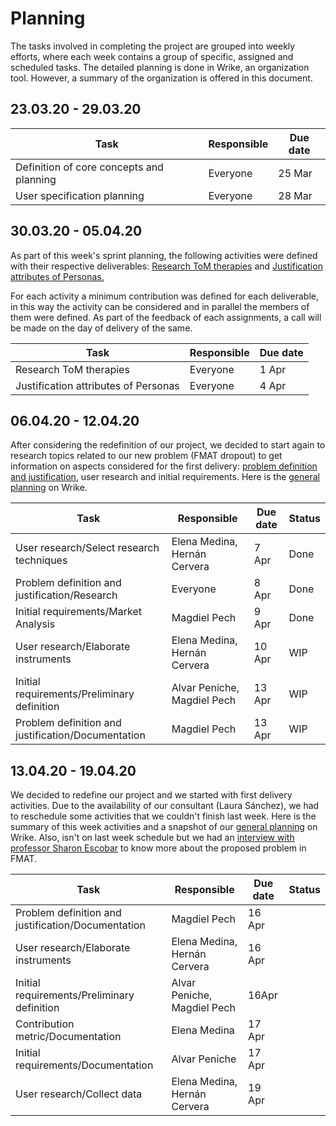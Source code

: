 # Planning

The tasks involved in completing the project are grouped into weekly efforts, where each week contains a group of specific, assigned and scheduled tasks. The detailed planning is done in Wrike, an organization tool. However, a summary of the organization is offered in this document.

## 23.03.20 - 29.03.20

|Task|Responsible|Due date|
|---|---|---|
|Definition of core concepts and planning | Everyone | 25 Mar|
|User specification planning | Everyone | 28 Mar|

## 30.03.20 - 05.04.20

As part of this week's sprint planning, the following activities were defined with their respective deliverables: [Research ToM therapies](https://docs.google.com/document/d/1mVJZRNQfsQbMU4wOVzBhgi0L1cwSy551NlgXd_g22eU/edit#) and [Justification attributes of Personas.](https://docs.google.com/document/d/1ivdCo5azvo9xewYFPAOjHrdXcpi-JXAWQLZkkfOdmk8/edit#heading=h.z08m6qmxj1md)

For each activity a minimum contribution was defined for each deliverable, in this way the activity can be considered and in parallel the members of them were defined. As part of the feedback of each assignments, a call will be made on the day of delivery of the same.

|Task|Responsible|Due date|
|---|---|---|
|Research ToM therapies | Everyone | 1 Apr|
|Justification attributes of Personas | Everyone | 4 Apr|

## 06.04.20 - 12.04.20

After considering the redefinition of our project, we decided to start again to research topics related to our new problem (FMAT dropout) to get information on aspects considered for the first delivery: [problem definition and justification](https://docs.google.com/document/d/1OBkvmKDxjZDkw63ckhKiw20IP5leXPf7bkVDPCmbahc/edit),  user research and initial requirements. Here is the [general planning](https://www.wrike.com/frontend/ganttchart/index.html?snapshotId=cai7wo5pX5Kys6QrpjN7xeHoVlhIclDx%7CIEZTKMZVGEZDQLSTGE2A) on Wrike.

|Task|Responsible|Due date|Status|
|---|---|---|---|
|User research/Select research techniques| Elena Medina, Hernán Cervera | 7 Apr |Done
|Problem definition and justification/Research| Everyone | 8 Apr|Done
|Initial requirements/Market Analysis| Magdiel Pech |9 Apr|Done
|User research/Elaborate instruments| Elena Medina, Hernán Cervera |10 Apr|WIP |  
|Initial requirements/Preliminary definition|Alvar Peniche, Magdiel Pech | 13 Apr|WIP
|Problem definition and justification/Documentation | Magdiel Pech | 13 Apr|WIP

## 13.04.20 - 19.04.20

We decided to redefine our project and we started with first delivery activities. Due to the availability of our consultant (Laura Sánchez), we had to reschedule some activities that we couldn't finish last week. Here is the summary of this week activities and a snapshot of our [general planning](https://www.wrike.com/frontend/ganttchart/index.html?snapshotId=C37LPuyWpr3ONKd3rddVFQ4YcKBKjqHM%7CIEZTKMZVGEZDQLSTGE2A) on Wrike. Also, isn't on last week schedule but we had an [interview with professor Sharon Escobar](https://docs.google.com/document/d/1JYiS7qN4cI6aELYs5BIGxbX5_8oJCv24ssoIQLMZnR8/edit?usp=sharing) to know more about the proposed problem in FMAT.

|Task|Responsible|Due date|Status|
|---|---|---|---|
|Problem definition and justification/Documentation|Magdiel Pech|16 Apr|
|User research/Elaborate instruments|Elena Medina, Hernán Cervera|16 Apr|
|Initial requirements/Preliminary definition|Alvar Peniche, Magdiel Pech|16Apr|
|Contribution metric/Documentation|Elena Medina|17 Apr|
|Initial requirements/Documentation|Alvar Peniche|17 Apr|
|User research/Collect data|Elena Medina, Hernán Cervera|19 Apr|